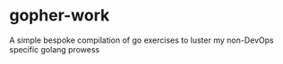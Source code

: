 # gopher-work
A simple bespoke compilation of go exercises to luster my non-DevOps specific golang prowess
